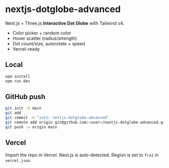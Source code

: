 # nextjs-dotglobe-advanced

Next.js + Three.js **Interactive Dot Globe** with Tailwind v4.
- Color picker + random color
- Hover scatter (radius/strength)
- Dot count/size, autorotate + speed
- Vercel-ready

## Local
```bash
npm install
npm run dev
```

## GitHub push
```bash
git init -b main
git add .
git commit -m "init: nextjs-dotglobe-advanced"
git remote add origin git@github.com:<user>/nextjs-dotglobe-advanced.git
git push -u origin main
```

## Vercel
Import the repo in Vercel. Next.js is auto-detected. Region is set to `fra1` in `vercel.json`.
